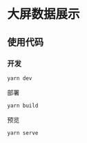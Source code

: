 # 大屏数据展示

## 使用代码

### 开发

```bash
yarn dev
```

部署

```bash
yarn build
```

预览

```bash
yarn serve
```
